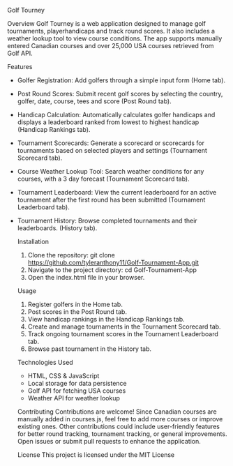 Golf Tourney

Overview
Golf Tourney is a web application designed to manage golf tournaments, playerhandicaps and track round scores. It also includes a weather lookup tool to view course conditions. The app supports manually entered Canadian courses and over 25,000 USA courses retrieved from Golf API.

Features
- Golfer Registration: Add golfers through a simple input form (Home tab).
- Post Round Scores: Submit recent golf scores by selecting the country, golfer, date, course, tees and score (Post Round tab).
- Handicap Calculation: Automatically calculates golfer handicaps and displays a leaderboard ranked from lowest to highest handicap (Handicap Rankings tab).
- Tournament Scorecards: Generate a scorecard or scorecards for tournaments based on selected players and settings (Tournament Scorecard tab).
- Course Weather Lookup Tool: Search weather conditions for any courses, with a 3 day forecast (Tournament Scorecard tab).
- Tournament Leaderboard: View the current leaderboard for an active tournament after the first round has been submitted (Tournament Leaderboard tab).
- Tournament History: Browse completed tournaments and their leaderboards. (History tab).

  Installation
  1. Clone the repository:
     git clone https://github.com/tyleranthony11/Golf-Tournament-App.git
  2. Navigate to the project directory:
     cd Golf-Tournament-App
  3. Open the index.html file in your browser.
 
  Usage
  1. Register golfers in the Home tab.
  2. Post scores in the Post Round tab.
  3. View handicap rankings in the Handicap Rankings tab.
  4. Create and manage tournaments in the Tournament Scorecard tab.
  5. Track ongoing tournament scores in the Tournament Leaderboard tab.
  6. Browse past tournament in the History tab.
 
  Technologies Used
  - HTML, CSS & JavaScript
  - Local storage for data persistence
  - Golf API for fetching USA courses
  - Weather API for weather lookup
 
  Contributing
  Contributions are welcome! Since Canadian courses are manually added in courses.js, feel free to add more courses or improve existing ones. Other contributions could include user-friendly features for better round tracking, tournament tracking, or general improvements. Open issues or submit pull requests to enhance the application.

  License
  This project is licensed under the MIT License


